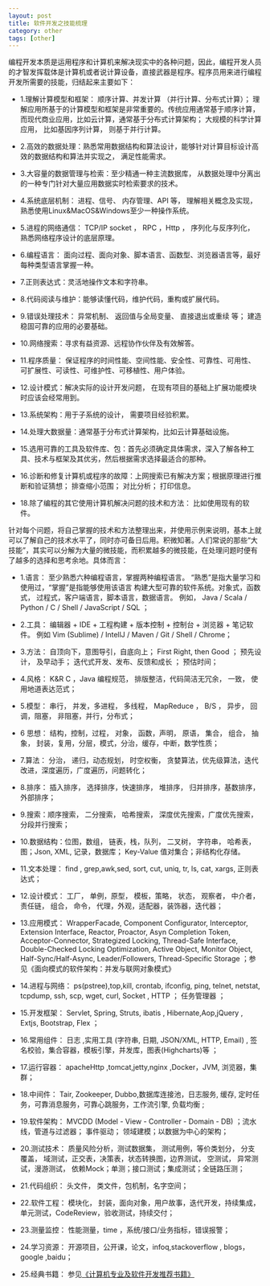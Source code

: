 ```yaml
---
layout: post
title: 软件开发之技能梳理
category: other
tags: [other]
---
```



编程开发本质是运用程序和计算机来解决现实中的各种问题，因此，编程开发人员的才智发挥载体是计算机或者说计算设备，直接武器是程序。程序员用来进行编程开发所需要的技能，归结起来主要如下：

* 1.理解计算模型和框架： 顺序计算、并发计算 （并行计算、分布式计算）； 理解应用所基于的计算模型和框架是非常重要的。传统应用通常基于顺序计算，而现代商业应用，比如云计算，通常基于分布式计算架构； 大规模的科学计算应用， 比如基因序列计算， 则基于并行计算。

* 2.高效的数据处理：熟悉常用数据结构和算法设计，能够针对计算目标设计高效的数据结构和算法并实现之， 满足性能需求。

* 3.大容量的数据管理与检索：至少精通一种主流数据库， 从数据处理中分离出的一种专门针对大量应用数据实时检索要求的技术。

* 4.系统底层机制： 进程、信号、 内存管理、API 等， 理解相关概念及实现，熟悉使用Linux&MacOS&Windows至少一种操作系统。

* 5.进程的网络通信： TCP/IP socket ， RPC ，Http ， 序列化与反序列化， 熟悉网络程序设计的底层原理。

* 6.编程语言： 面向过程、面向对象、脚本语言、函数型、浏览器语言等，最好每种类型语言掌握一种。

* 7.正则表达式：灵活地操作文本和字符串。

* 8.代码阅读与维护：能够读懂代码，维护代码，重构或扩展代码。

* 9.错误处理技术： 异常机制、 返回值与全局变量、 直接退出或重续 等； 建造稳固可靠的应用的必要基础。

* 10.网络搜索：寻求有益资源、远程协作伙伴及有效解答。

* 11.程序质量： 保证程序的时间性能、空间性能、安全性、可靠性、可用性、 可扩展性、可读性、可维护性、可移植性、用户体验。

* 12.设计模式：解决实际的设计开发问题， 在现有项目的基础上扩展功能模块时应该会经常用到。

* 13.系统架构：用于子系统的设计， 需要项目经验积累。

* 14.处理大数据量：通常基于分布式计算架构，比如云计算基础设施。

* 15.选用可靠的工具及软件库、包：首先必须确定具体需求，深入了解各种工具、技术与框架及其优劣，然后根据需求选择最适合的那种。

* 16.诊断和修复计算机或程序的故障：上网搜索已有解决方案；根据原理进行推断和验证猜想； 排查缩小范围； 对比分析； 打印信息。

* 18.除了编程的其它使用计算机解决问题的技术和方法： 比如使用现有的软件。


 针对每个问题，将自己掌握的技术和方法整理出来，并使用示例来说明，基本上就可以了解自己的技术水平了，同时亦可备日后用。积微知著。人们常说的那些“大技能”，其实可以分解为大量的微技能，而积累越多的微技能，在处理问题时便有了越多的选择和思考余地。具体而言：


* 1.语言： 至少熟悉六种编程语言，掌握两种编程语言。 “熟悉”是指大量学习和使用过，“掌握”是指能够使用该语言 构建大型可靠的软件系统。对象式，函数式， 过程式，客户端语言，脚本语言，数据语言。 例如， Java / Scala / Python / C / Shell / JavaScript / SQL ；

* 2.工具： 编辑器 + IDE + 工程构建 + 版本控制 + 控制台 + 浏览器 + 笔记软件。 例如 Vim (Sublime) / IntellJ / Maven / Git / Shell / Chrome；

* 3.方法： 自顶向下，意图导引，自底向上； First Right, then Good ； 预先设计， 及早动手； 迭代式开发、发布、反馈和成长 ； 预估时间； 

* 4.风格： K&R C ，Java 编程规范， 排版整洁，代码简洁无冗余， 一致， 使用地道表达范式；

* 5.模型： 串行， 并发，多进程， 多线程， MapReduce ， B/S ， 异步， 回调，阻塞， 非阻塞，并行，分布式；

* 6 思想： 结构，控制，过程， 对象， 函数，声明， 原语， 集合， 组合， 抽象， 封装，复用，分层，模式，分治，缓存，中断，数学性质；

* 7.算法： 分治， 递归，动态规划， 时空权衡， 贪婪算法，优先级算法，迭代改进，深度遍历，广度遍历，问题转化；

* 8.排序： 插入排序， 选择排序，快速排序， 堆排序， 归并排序，基数排序，外部排序；

* 9.搜索：顺序搜索， 二分搜索， 哈希搜索， 深度优先搜索，广度优先搜索，分段并行搜索；

* 10.数据结构：位图，数组， 链表，栈，队列， 二叉树， 字符串， 哈希表，图；Json, XML, 记录，数据库； Key-Value 值对集合；非结构化存储。

* 11.文本处理： find , grep,awk,sed, sort, cut, uniq, tr, ls, cat, xargs, 正则表达式；

* 12.设计模式： 工厂， 单例，原型， 模板，策略， 状态， 观察者， 中介者， 责任链， 组合， 命令， 代理，外观，适配器，装饰器，迭代器；

* 13.应用模式： WrapperFacade, Component Configurator, Interceptor, Extension Interface, Reactor, Proactor, Asyn Completion Token, Acceptor-Connector, Strategized Locking, Thread-Safe Interface, Double-Checked Locking Optimization, Active Object, Monitor Object, Half-Sync/Half-Async, Leader/Followers, Thread-Specific Storage ；参见《面向模式的软件架构：并发与联网对象模式》

* 14.进程与网络： ps(pstree),top,kill, crontab, ifconfig, ping, telnet, netstat, tcpdump, ssh, scp, wget, curl, Socket , HTTP ； 任务管理器 ；

* 15.开发框架： Servlet, Spring, Struts, ibatis , Hibernate,Aop,jQuery , Extjs, Bootstrap, Flex ； 

* 16.常用组件： 日志 ,实用工具 (字符串, 日期, JSON/XML, HTTP, Email) , 签名校验，集合容器，模板引擎，并发库，图表(Highcharts)等 ；

* 17.运行容器： apacheHttp ,tomcat,jetty,nginx ,Docker，JVM, 浏览器，集群；

* 18.中间件： Tair, Zookeeper, Dubbo,数据库连接池，日志服务, 缓存, 定时任务，可靠消息服务，可靠心跳服务，工作流引擎, 负载均衡 ;

* 19.软件架构： MVCDD (Model - View - Controller - Domain - DB) ；流水线，管道与过滤器； 事件驱动； 领域建模；以数据为中心的架构；

* 20.测试技术： 质量风险分析，测试数据集， 测试用例，等价类划分， 分支覆盖， 域测试，正交表，决策表，状态转换图，边界测试， 空测试， 异常测试，漫游测试， 依赖Mock；单测；接口测试；集成测试；全链路压测；

* 21.代码组织： 头文件， 类文件，包机制，名字空间；

* 22.软件工程： 模块化， 封装，面向对象，用户故事，迭代开发，持续集成，单元测试，CodeReview，验收测试，持续交付；

* 23.测量监控： 性能测量，time ，系统/接口/业务指标，错误报警；

* 24.学习资源： 开源项目，公开课，论文，infoq,stackoverflow , blogs， google ,baidu；
 
* 25.经典书籍： 参见[《计算机专业及软件开发推荐书籍》](http://www.cnblogs.com/lovesqcc/archive/2012/09/07/4037805.html)

